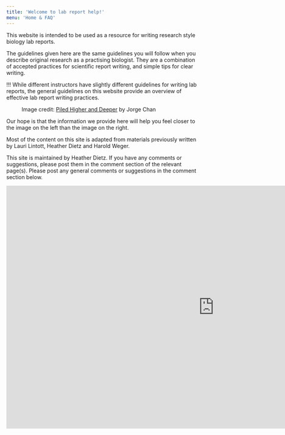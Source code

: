 ```yaml
---
title: 'Welcome to lab report help!'
menu: 'Home & FAQ'
---
```


<script src="https://h5p.org/sites/all/modules/h5p/library/js/h5p-resizer.js" charset="UTF-8"></script>
This website is intended to be used as a resource for writing research style biology lab reports.

The guidelines given here are the same guidelines you will follow when you describe original research as a practising biologist. They are a combination of accepted practices for scientific report writing, and simple tips for clear writing.

!!! While different instructors have slightly different guidelines for writing lab reports, the general guidelines on this website provide an overview of effective lab report writing practices.

<figure>
	<img title="Image credit: Piled Higher and Deeper by Jorge Chan" alt="" src="phd072814s.gif">
	<figcaption>Image credit: <a href='http://phdcomics.com/comics/archive.php?comicid=1734'>Piled Higher and Deeper</a>  by Jorge Chan</figcaption>
</figure>



Our hope is that the information we provide here will help you feel closer to the image on the left than the image on the right.

Most of the content on this site is adapted from materials previously written by Lauri Lintott, Heather Dietz and Harold Weger.

This site is maintained by Heather Dietz. If you have any comments or suggestions, please post them in the comment section of the relevant page(s). Please post any general comments or suggestions in the comment section below.


<iframe src="https://h5p.org/h5p/embed/612" width="1090" height="638" frameborder="0" allowfullscreen="allowfullscreen"></iframe><script src="https://h5p.org/sites/all/modules/h5p/library/js/h5p-resizer.js" charset="UTF-8"></script>